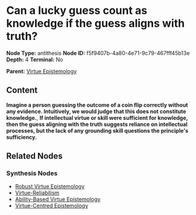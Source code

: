 # Can a lucky guess count as knowledge if the guess aligns with truth?

**Node Type:** antithesis
**Node ID:** f5f9407b-4a80-4e71-9c79-467fff45b13e
**Depth:** 4
**Terminal:** No

**Parent:** [Virtue Epistemology](virtue-epistemology-synthesis-f09d97ea-18b2-482b-9dbc-0e92e18c0acf.md)

## Content

**Imagine a person guessing the outcome of a coin flip correctly without any evidence. Intuitively, we would judge that this does not constitute knowledge.**, **If intellectual virtue or skill were sufficient for knowledge, then the guess aligning with the truth suggests reliance on intellectual processes, but the lack of any grounding skill questions the principle's sufficiency.**

## Related Nodes

### Synthesis Nodes

- [Robust Virtue Epistemology](robust-virtue-epistemology-synthesis-c385d432-ea8a-4ea1-ab95-d992fbd5d823.md)
- [Virtue-Reliabilism](virtue-reliabilism-synthesis-a0a907f4-c234-4c74-9237-68aa3202bf9b.md)
- [Ability-Based Virtue Epistemology](ability-based-virtue-epistemology-synthesis-5c5f3b39-43e7-4276-bb27-b5998fe803cc.md)
- [Virtue-Centred Epistemology](virtue-centred-epistemology-synthesis-30946e6d-2d14-4783-8b1b-237a53873d10.md)
